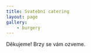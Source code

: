 ```yaml
---
title: Svatební catering
layout: page
gallery:
    - burgery
---
```


Děkujeme! Brzy se vám ozveme.

